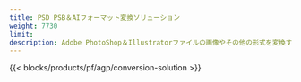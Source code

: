 ```yaml
---
title: PSD PSB＆AIフォーマット変換ソリューション
weight: 7730
limit: 
description: Adob​​e PhotoShop＆Illustratorファイルの画像やその他の形式を変換する
---
```


{{< blocks/products/pf/agp/conversion-solution >}} 
